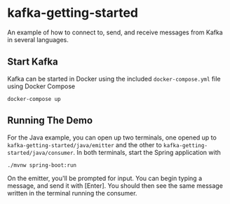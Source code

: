 # kafka-getting-started

An example of how to connect to, send, and receive messages from Kafka in several languages.

## Start Kafka

Kafka can be started in Docker using the included `docker-compose.yml` file using Docker Compose

`docker-compose up`

## Running The Demo

For the Java example, you can open up two terminals, one opened up to `kafka-getting-started/java/emitter` and the other to `kafka-getting-started/java/consumer`. In both terminals, start the Spring application with

`./mvnw spring-boot:run`

On the emitter, you'll be prompted for input. You can begin typing a message, and send it with [Enter]. You should then see the same message written in the terminal running the consumer.
